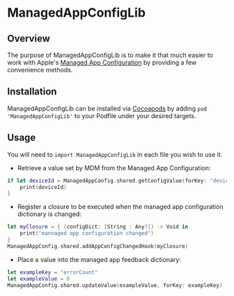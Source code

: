 # ManagedAppConfigLib

## Overview
The purpose of ManagedAppConfigLib is to make it that much easier to work with Apple's [Managed App Configuration](https://developer.apple.com/library/content/samplecode/sc2279/Introduction/Intro.html) by providing a few convenience methods.
 
## Installation
ManagedAppConfigLib can be installed via [Cocoapods](https://guides.cocoapods.org/using/getting-started.html) by adding `pod 'ManagedAppConfigLib'` to your Podfile under your desired targets.

## Usage
You will need to `import ManagedAppConfigLib` in each file you wish to use it.

* Retrieve a value set by MDM from the Managed App Configuration:
```swift
if let deviceId = ManagedAppConfig.shared.getConfigValue(forKey: "deviceId") as? String {
    print(deviceId)
}
```

* Register a closure to be executed when the managed app configuration dictionary is changed:
```swift
let myClosure = { (configDict: [String : Any?]) -> Void in
    print("mannaged app configuration changed")
}
ManagedAppConfig.shared.addAppConfigChangedHook(myClosure)

```

* Place a value into the managed app feedback dictionary:
```swift
let exampleKey = "errorCount"
let exampleValue = 0
ManagedAppConfig.shared.updateValue(exampleValue, forKey: exampleKey)

```

